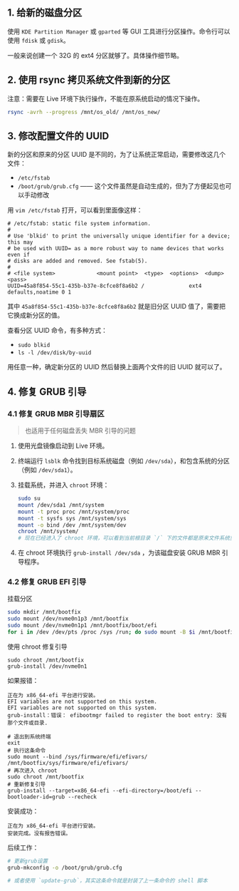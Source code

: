 ## 1. 给新的磁盘分区

使用 `KDE Partition Manager` 或 `gparted` 等 GUI 工具进行分区操作。命令行可以使用 `fdisk` 或 `gdisk`。

一般来说创建一个 32G 的 ext4 分区就够了。具体操作细节略。


## 2. 使用 rsync 拷贝系统文件到新的分区

注意：需要在 Live 环境下执行操作，不能在原系统启动的情况下操作。

```sh
rsync -avrh --progress /mnt/os_old/ /mnt/os_new/
```

## 3. 修改配置文件的 UUID

新的分区和原来的分区 UUID 是不同的，为了让系统正常启动，需要修改这几个文件：

- `/etc/fstab`
- `/boot/grub/grub.cfg` —— 这个文件虽然是自动生成的，但为了方便起见也可以手动修改

用 `vim /etc/fstab` 打开，可以看到里面像这样：

```
# /etc/fstab: static file system information.
#
# Use 'blkid' to print the universally unique identifier for a device; this may
# be used with UUID= as a more robust way to name devices that works even if
# disks are added and removed. See fstab(5).
#
# <file system>             <mount point>  <type>  <options>  <dump>  <pass>
UUID=45a8f854-55c1-435b-b37e-8cfce8f8a6b2 /              ext4    defaults,noatime 0 1
```

其中 `45a8f854-55c1-435b-b37e-8cfce8f8a6b2` 就是旧分区 UUID 值了，需要把它换成新分区的值。

查看分区 UUID 命令，有多种方式：

- `sudo blkid`
- `ls -l /dev/disk/by-uuid`

用任意一种，确定新分区的 UUID 然后替换上面两个文件的旧 UUID 就可以了。

## 4. 修复 GRUB 引导

### 4.1 修复 GRUB MBR 引导扇区

> 也适用于任何磁盘丢失 MBR 引导的问题

1. 使用光盘镜像启动到 Live 环境。

2. 终端运行 `lsblk` 命令找到目标系统磁盘（例如 `/dev/sda`），和包含系统的分区（例如 `/dev/sda1`）。

3. 挂载系统，并进入 `chroot` 环境：

   ```sh
   sudo su
   mount /dev/sda1 /mnt/system
   mount -t proc proc /mnt/system/proc
   mount -t sysfs sys /mnt/system/sys
   mount -o bind /dev /mnt/system/dev
   chroot /mnt/system/
   # 现在已经进入了 chroot 环境，可以看到当前根目录 `/` 下的文件都是原来文件系统里的文件。
   ```

4. 在 chroot 环境执行 `grub-install /dev/sda` ，为该磁盘安装 GRUB MBR 引导程序。

### 4.2 修复 GRUB EFI 引导

挂载分区

```sh
sudo mkdir /mnt/bootfix
sudo mount /dev/nvme0n1p3 /mnt/bootfix
sudo mount /dev/nvme0n1p1 /mnt/bootfix/boot/efi
for i in /dev /dev/pts /proc /sys /run; do sudo mount -B $i /mnt/bootfix$i; done
```

使用 chroot 修复引导

```
sudo chroot /mnt/bootfix
grub-install /dev/nvme0n1
```

如果报错：

```
正在为 x86_64-efi 平台进行安装。
EFI variables are not supported on this system.
EFI variables are not supported on this system.
grub-install：错误： efibootmgr failed to register the boot entry: 没有那个文件或目录.
```

```
# 退出到系统终端
exit
# 执行这条命令
sudo mount --bind /sys/firmware/efi/efivars/ /mnt/bootfix/sys/firmware/efi/efivars/
# 再次进入 chroot
sudo chroot /mnt/bootfix
# 重新修复引导
grub-install --target=x86_64-efi --efi-directory=/boot/efi --bootloader-id=grub --recheck
```

安装成功：

```
正在为 x86_64-efi 平台进行安装。
安装完成。没有报告错误。
```

后续工作：

```sh
# 更新grub设置
grub-mkconfig -o /boot/grub/grub.cfg 

# 或者使用 `update-grub`，其实这条命令就是封装了上一条命令的 shell 脚本
```
